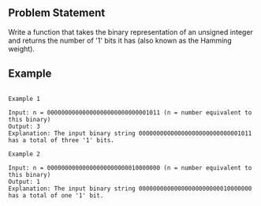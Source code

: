 ## Problem Statement

Write a function that takes the binary representation of an unsigned integer and returns the number of '1' bits it has (also known as the Hamming weight).

## Example

```JS

Example 1

Input: n = 00000000000000000000000000001011 (n = number equivalent to this binary)
Output: 3
Explanation: The input binary string 00000000000000000000000000001011 has a total of three '1' bits.

Example 2

Input: n = 00000000000000000000000010000000 (n = number equivalent to this binary)
Output: 1
Explanation: The input binary string 00000000000000000000000010000000 has a total of one '1' bit.

```
